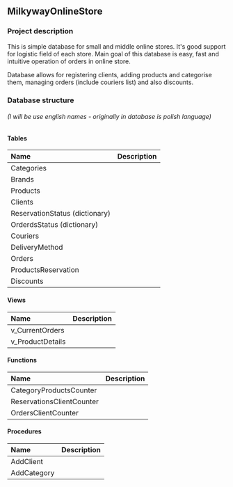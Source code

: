 ## MilkywayOnlineStore
### Project description

This is simple database for small and middle online stores. It's good support for logistic field of each store. 
Main goal of this database is easy, fast and intuitive operation of orders in online store.

Database allows for registering clients, adding products and categorise them, managing orders (include couriers list) and also discounts.

### Database structure
###### *(I will be use english names - originally in database is polish language)*

#### Tables

| Name | Description |
| :---- | :----------- |
|Categories |
| Brands |
| Products |
| Clients |
| ReservationStatus (dictionary) |
| OrderdsStatus (dictionary) |
| Couriers |
| DeliveryMethod |
| Orders |
| ProductsReservation |
| Discounts |

#### Views

| Name | Description |
| :----- | :----------- |
| v_CurrentOrders |
| v_ProductDetails |

#### Functions

| Name | Description |
| :-------- | :----------- |
| CategoryProductsCounter |
| ReservationsClientCounter |
| OrdersClientCounter |

#### Procedures

| Name | Description |
| :-------- | :----------- |
| AddClient |
| AddCategory |



